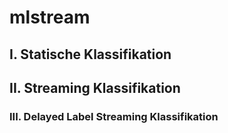# mlstream

## I. Statische Klassifikation 
## II. Streaming Klassifikation 
### III. Delayed Label Streaming Klassifikation 
